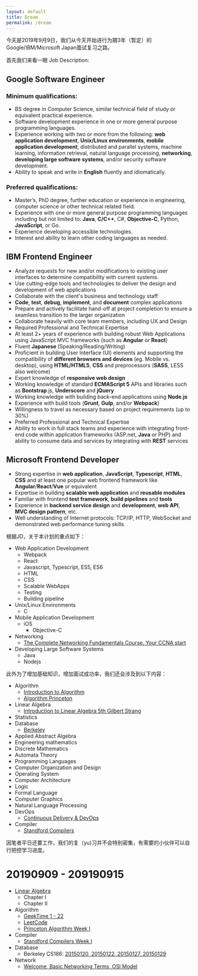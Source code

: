 ```yaml
---
layout: default
title: Dream
permalink: /dream
---
```


今天是2019年9月9日，我们从今天开始进行为期3年（暂定）的Google/IBM/Microsoft Japan面试复习之路。

首先我们来看一眼 Job Description:

## Google Software Engineer
### Minimum qualifications:
- BS degree in Computer Science, similar technical field of study or equivalent practical experience.
- Software development experience in one or more general purpose programming languages.
- Experience working with two or more from the following: **web application development**, **Unix/Linux environments**, **mobile application development**, distributed and parallel systems, machine learning, information retrieval, natural language processing, **networking**, **developing large software systems**, and/or security software development.
- Ability to speak and write in **English** fluently and idiomatically.
### Preferred qualifications:
- Master’s, PhD degree, further education or experience in engineering, computer science or other technical related field.
- Experience with one or more general purpose programming languages including but not limited to: **Java**, **C/C++**, C#, **Objective-C**, Python, **JavaScript**, or Go.
- Experience developing accessible technologies.
- Interest and ability to learn other coding languages as needed.

## IBM Frontend Engineer
- Analyze requests for new and/or modifications to existing user interfaces to determine compatibility with current systems.
- Use cutting-edge tools and technologies to deliver the design and development of web applications
- Collaborate with the client's business and technology staff
- **Code**, **test**, **debug**, **implement**, and **document** complex applications
- Prepare and actively facilitate hand-off at project completion to ensure a seamless transition to the larger organization
- Collaborate heavily with core team members, including UX and Design
- Required Professional and Technical Expertise
- At least 2+ years of experience with building robust Web Applications using JavaScript MVC frameworks (such as **Angular** or **React**)
- Fluent **Japanese** (Speaking/Reading/Writing)
- Proficient in building User Interface (UI) elements and supporting the compatibility of **different browsers and devices** (eg. Mobile vs. desktop), using **HTML/HTML5**, **CSS** and preprocessors (**SASS**, LESS also welcome)
- Expert knowledge of **responsive web design**
- Working knowledge of standard **ECMAScript 5** APIs and libraries such as **Bootstrap**.js, **Underscore** and **jQuery**
- Working knowledge with building back-end applications using **Node.js**
- Experience with build tools (**Grunt**, **Gulp**, and/or **Webpack**)
- Willingness to travel as necessary based on project requirements (up to 30%)
- Preferred Professional and Technical Expertise
- Ability to work in full stack teams and experience with integrating front-end code within application frameworks (ASP.net, **Java** or PHP) and ability to consume data and services by integrating with **REST** services

## Microsoft Frontend Developer
- Strong expertise in **web application**, **JavaScript**, **Typescript**, **HTML**, **CSS** and at least one popular web frontend framework like **Angular**/**React**/**Vue** or equivalent
- Expertise in building **scalable web application** and **reusable modules**
- Familiar with frontend **test framework**, **build pipelines** and **tools**
- Experience in **backend service design** and **development**, **web API**, **MVC design pattern**, etc.
- Well understanding of Internet protocols: TCP/IP, HTTP, WebSocket and demonstrated web performance tuning skills

根据JD，关于本计划的重点如下：
- Web Application Development
    - Webpack
    - React
    - Javascript, Typescript, ES5, ES6
    - HTML
    - CSS
    - Scalable WebApps
    - Testing
    - Building pipeline
- Unix/Linux Environments
    - C
- Mobile Application Development
    - iOS
        - Objective-C
- Networking
    - [The Complete Networking Fundamentals Course. Your CCNA start][3]
- Developing Large Software Systems
    - Java
    - Nodejs

此外为了增加基础知识，增加面试成功率，我们还会涉及到以下内容：
- Algorithm
    - [Introduction to Algorithm][1]
    - [Algorithm Princeton][2]
- Linear Algebra
    - [Introduction to Linear Algebra 5th Gilbert Strang][4]
- Statistics
- Database
    - [Berkeley][5]
- Applied Abstract Algebra
- Engineering mathematics
- Discrete Mathematics
- Automata Theory
- Programming Languages
- Computer Organization and Design
- Operating System
- Computer Architecture
- Logic
- Formal Language
- Computer Graphics
- Natural Language Processing
- DevOps
    - [Continuous Delivery & DevOps][9]
- Compiler
    - [Standford Compilers][7]
    
因笔者平日还要工作，我们的复（yu)习并不会特别密集，有需要的小伙伴可以自行把控学习进度。

# 20190909 - 209190915
- [Linear Algebra][4]
    - Chapter I
    - Chapter II
- Algorithm
    - [GeekTime 1 - 22][8]
    - [LeetCode](https://leetcode.com/problemset/all/?topicSlugs=linked-list)
    - [Princeton Algorithm Week I][2]
- Compiler
    - [Standford Compilers Week I][7]
- Database
    - Berkeley CS186: [20150120, 20150122, 20150127, 20150129][6]
- Network
    - [Welcome, Basic Networking Terms, OSI Model][3]


<!--Introduction to Algorithms-->
[1]: https://www.amazon.com/Introduction-Algorithms-3rd-MIT-Press/dp/0262033844

<!--Princeton Algorithm-->
[2]: https://www.coursera.org/learn/algorithms-part1/home/welcome

<!--Udemy: The Complete Networking Fundamentals Course. Your CCNA start-->
[3]: https://www.udemy.com/complete-networking-fundamentals-course-ccna-start/

<!--Linear Algebra-->
[4]: http://math.mit.edu/~gs/linearalgebra/

<!--Berkeley Database CS186-->
[5]: https://sites.google.com/site/cs186spring2015/

<!--Berkeley Database CS186 Videos-->
[6]: https://archive.org/details/ucberkeley-webcast-PL-XXv-cvA_iBVK2QzAV-R7NMA1ZkaiR2y?sort=titleSorter

<!--Compilers Standford-->
[7]: https://lagunita.stanford.edu/courses/Engineering/Compilers/Fall2014/course/ 

<!--GeekTime Algorithm-->
[8]: https://time.geekbang.org/column/intro/126

<!--Coursera: Continuous Delivery & DevOps-->
[9]: https://www.coursera.org/learn/uva-darden-continous-delivery-devops
